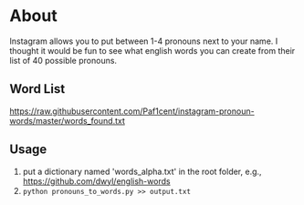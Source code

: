 # About
Instagram allows you to put between 1-4 pronouns next to your name. I thought it would be fun to see what english words you can create from their list of 40 possible pronouns.

## Word List
https://raw.githubusercontent.com/Paf1cent/instagram-pronoun-words/master/words_found.txt

## Usage
1. put a dictionary named 'words_alpha.txt' in the root folder, e.g., https://github.com/dwyl/english-words
2. `python pronouns_to_words.py >> output.txt`
